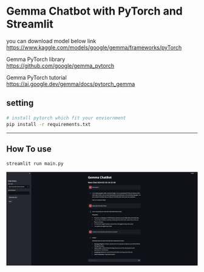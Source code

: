 # Gemma Chatbot with PyTorch and Streamlit

you can download model below link<br/>
https://www.kaggle.com/models/google/gemma/frameworks/pyTorch

Gemma PyTorch library<br/>
https://github.com/google/gemma_pytorch

Gemma PyTorch tutorial<br/>
https://ai.google.dev/gemma/docs/pytorch_gemma

## setting
```sh
# install pytorch which fit your enviornment
pip install -r requirements.txt
```

---
## How To use

```sh
streamlit run main.py
```

![img](./img/chatbot.png)